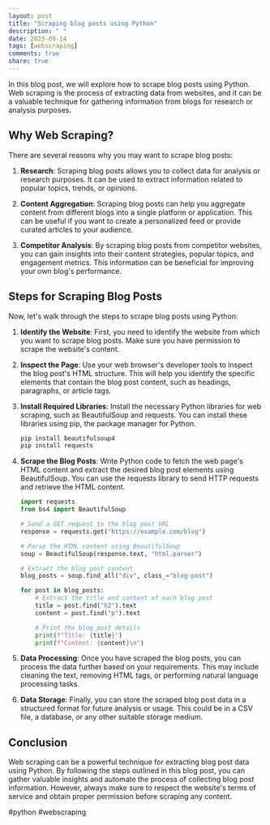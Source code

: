 ```yaml
---
layout: post
title: "Scraping blog posts using Python"
description: " "
date: 2023-09-14
tags: [webscraping]
comments: true
share: true
---
```


In this blog post, we will explore how to scrape blog posts using Python. Web scraping is the process of extracting data from websites, and it can be a valuable technique for gathering information from blogs for research or analysis purposes.

## Why Web Scraping?

There are several reasons why you may want to scrape blog posts:

1. **Research**: Scraping blog posts allows you to collect data for analysis or research purposes. It can be used to extract information related to popular topics, trends, or opinions.

2. **Content Aggregation**: Scraping blog posts can help you aggregate content from different blogs into a single platform or application. This can be useful if you want to create a personalized feed or provide curated articles to your audience.

3. **Competitor Analysis**: By scraping blog posts from competitor websites, you can gain insights into their content strategies, popular topics, and engagement metrics. This information can be beneficial for improving your own blog's performance.

## Steps for Scraping Blog Posts

Now, let's walk through the steps to scrape blog posts using Python:

1. **Identify the Website**: First, you need to identify the website from which you want to scrape blog posts. Make sure you have permission to scrape the website's content. 

2. **Inspect the Page**: Use your web browser's developer tools to inspect the blog post's HTML structure. This will help you identify the specific elements that contain the blog post content, such as headings, paragraphs, or article tags.

3. **Install Required Libraries**: Install the necessary Python libraries for web scraping, such as BeautifulSoup and requests. You can install these libraries using pip, the package manager for Python.

   ```python
   pip install beautifulsoup4
   pip install requests
   ```

4. **Scrape the Blog Posts**: Write Python code to fetch the web page's HTML content and extract the desired blog post elements using BeautifulSoup. You can use the requests library to send HTTP requests and retrieve the HTML content.

   ```python
   import requests
   from bs4 import BeautifulSoup

   # Send a GET request to the blog post URL
   response = requests.get("https://example.com/blog")

   # Parse the HTML content using BeautifulSoup
   soup = BeautifulSoup(response.text, "html.parser")

   # Extract the blog post content
   blog_posts = soup.find_all("div", class_="blog-post")

   for post in blog_posts:
       # Extract the title and content of each blog post
       title = post.find("h2").text
       content = post.find("p").text

       # Print the blog post details
       print(f"Title: {title}")
       print(f"Content: {content}\n")
   ```

5. **Data Processing**: Once you have scraped the blog posts, you can process the data further based on your requirements. This may include cleaning the text, removing HTML tags, or performing natural language processing tasks.

6. **Data Storage**: Finally, you can store the scraped blog post data in a structured format for future analysis or usage. This could be in a CSV file, a database, or any other suitable storage medium.

## Conclusion

Web scraping can be a powerful technique for extracting blog post data using Python. By following the steps outlined in this blog post, you can gather valuable insights and automate the process of collecting blog post information. However, always make sure to respect the website's terms of service and obtain proper permission before scraping any content.

#python #webscraping